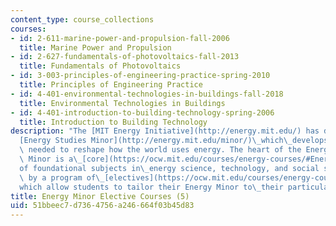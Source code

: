 ```yaml
---
content_type: course_collections
courses:
- id: 2-611-marine-power-and-propulsion-fall-2006
  title: Marine Power and Propulsion
- id: 2-627-fundamentals-of-photovoltaics-fall-2013
  title: Fundamentals of Photovoltaics
- id: 3-003-principles-of-engineering-practice-spring-2010
  title: Principles of Engineering Practice
- id: 4-401-environmental-technologies-in-buildings-fall-2018
  title: Environmental Technologies in Buildings
- id: 4-401-introduction-to-building-technology-spring-2006
  title: Introduction to Building Technology
description: "The [MIT Energy Initiative](http://energy.mit.edu/) has devised an undergraduate\_\
  [Energy Studies Minor](http://energy.mit.edu/minor/)\_which\_develops the expertise\
  \ needed to reshape how the world uses energy. The heart of the Energy Students\
  \ Minor is a\_[core](https://ocw.mit.edu/courses/energy-courses/#EnergyMinorCoreCourses)\_\
  of foundational subjects in\_energy science, technology, and social science, complemented\
  \ by a program of\_[electives](https://ocw.mit.edu/courses/energy-courses/#EnergyMinorElectiveCourses)\_\
  which allow students to tailor their Energy Minor to\_their particular interests."
title: Energy Minor Elective Courses (5)
uid: 51bbeec7-d736-4756-a246-664f03b45d83
---
```

